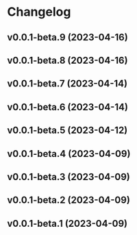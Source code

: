 # Changelog

<!--next-version-placeholder-->

## v0.0.1-beta.9 (2023-04-16)


## v0.0.1-beta.8 (2023-04-16)


## v0.0.1-beta.7 (2023-04-14)


## v0.0.1-beta.6 (2023-04-14)


## v0.0.1-beta.5 (2023-04-12)


## v0.0.1-beta.4 (2023-04-09)


## v0.0.1-beta.3 (2023-04-09)


## v0.0.1-beta.2 (2023-04-09)


## v0.0.1-beta.1 (2023-04-09)
